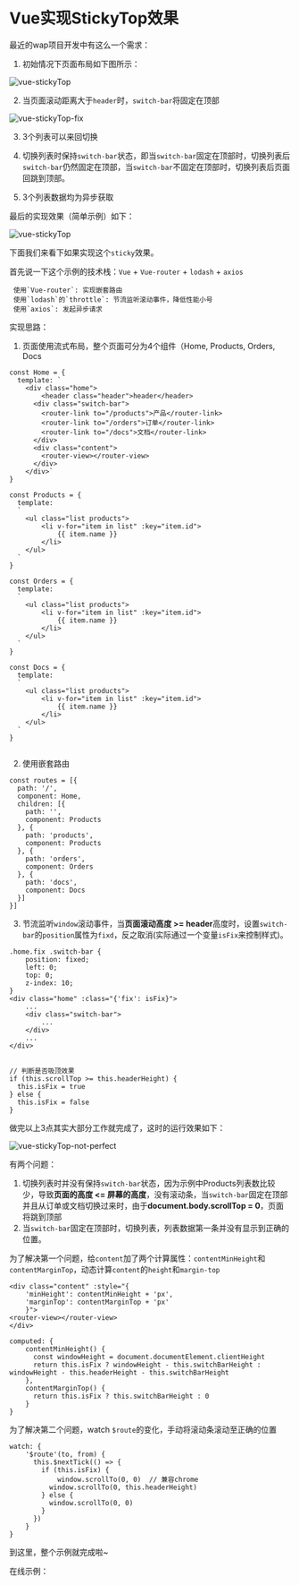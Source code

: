 # Vue实现StickyTop效果

最近的wap项目开发中有这么一个需求：

1. 初始情况下页面布局如下图所示：

![vue-stickyTop](./images/vue-stickyTop.png)

2. 当页面滚动距离大于`header`时，`switch-bar`将固定在顶部

![vue-stickyTop-fix](./images/vue-stickyTop-fix.png)

3. 3个列表可以来回切换

4. 切换列表时保持`switch-bar`状态，即当`switch-bar`固定在顶部时，切换列表后`switch-bar`仍然固定在顶部，当`switch-bar`不固定在顶部时，切换列表后页面回跳到顶部。

5. 3个列表数据均为异步获取

最后的实现效果（简单示例）如下：

![vue-stickyTop](./images/vue-stickyTop.gif)


下面我们来看下如果实现这个`sticky`效果。

首先说一下这个示例的技术栈：`Vue` + `Vue-router` + `lodash` + `axios`

   ```
    使用`Vue-router`: 实现嵌套路由
    使用`lodash`的`throttle`: 节流监听滚动事件，降低性能小号
    使用`axios`: 发起异步请求
   ```

实现思路：

1. 页面使用流式布局，整个页面可分为4个组件（Home, Products, Orders, Docs

```
const Home = {
  template: `
  	<div class="home">
    	<header class="header">header</header>
      <div class="switch-bar">
        <router-link to="/products">产品</router-link>
        <router-link to="/orders">订单</router-link>
        <router-link to="/docs">文档</router-link>
      </div>
      <div class="content">
      	<router-view></router-view>
      </div>
	</div>`
}  

const Products = {
  template: 
  `
  	<ul class="list products">
  		<li v-for="item in list" :key="item.id">
  			{{ item.name }}
  		</li>
  	</ul>
  `
}

const Orders = {
  template: 
  `
  	<ul class="list products">
  		<li v-for="item in list" :key="item.id">
  			{{ item.name }}
  		</li>
  	</ul>
  `
}

const Docs = {
  template: 
  `
  	<ul class="list products">
  		<li v-for="item in list" :key="item.id">
  			{{ item.name }}
  		</li>
  	</ul>
  `
}
	  
```

2. 使用嵌套路由

```
const routes = [{
  path: '/',
  component: Home,
  children: [{
    path: '',
    component: Products
  }, {
    path: 'products',
    component: Products
  }, {
    path: 'orders',
    component: Orders
  }, {
    path: 'docs',
    component: Docs
  }]
}]
```

	
3. 节流监听`window`滚动事件，当**页面滚动高度 >= header**高度时，设置`switch-bar`的`position`属性为`fixd`，反之取消(实际通过一个变量`isFix`来控制样式)。

```
.home.fix .switch-bar {
	position: fixed;
	left: 0;
	top: 0;
	z-index: 10;
}
<div class="home" :class="{'fix': isFix}">
	...
	<div class="switch-bar">
		...
	</div>
	...
</div>


// 判断是否吸顶效果
if (this.scrollTop >= this.headerHeight) {
  this.isFix = true
} else {
  this.isFix = false
}
```

做完以上3点其实大部分工作就完成了，这时的运行效果如下：

![vue-stickyTop-not-perfect](./images/vue-stickyTop-not-perfect.gif)

有两个问题：

1. 切换列表时并没有保持`switch-bar`状态，因为示例中Products列表数比较少，导致**页面的高度 <= 屏幕的高度**，没有滚动条，当`switch-bar`固定在顶部并且从订单或文档切换过来时，由于**document.body.scrollTop = 0**，页面将跳到顶部
2. 当`switch-bar`固定在顶部时，切换列表，列表数据第一条并没有显示到正确的位置。

为了解决第一个问题，给`content`加了两个计算属性：`contentMinHeight`和`contentMarginTop`，动态计算`content`的`height`和`margin-top`

```
<div class="content" :style="{
    'minHeight': contentMinHeight + 'px',
    'marginTop': contentMarginTop + 'px'
    }">
<router-view></router-view>
</div>

computed: {
	contentMinHeight() {
	  const windowHeight = document.documentElement.clientHeight
	  return this.isFix ? windowHeight - this.switchBarHeight : windowHeight - this.headerHeight - this.switchBarHeight
	},
	contentMarginTop() {
	  return this.isFix ? this.switchBarHeight : 0
	}
}
```

为了解决第二个问题，watch `$route`的变化，手动将滚动条滚动至正确的位置

```
watch: {
	'$route'(to, from) {
	  this.$nextTick(() => {
	    if (this.isFix) {
	    	window.scrollTo(0, 0)  // 兼容chrome
	      window.scrollTo(0, this.headerHeight)
	    } else {
	      window.scrollTo(0, 0)
	    }
	  })
	}
}
```

到这里，整个示例就完成啦~

在线示例：

<script async src="//jsfiddle.net/hysunny/yvzyp4kk/2/embed/"></script>



